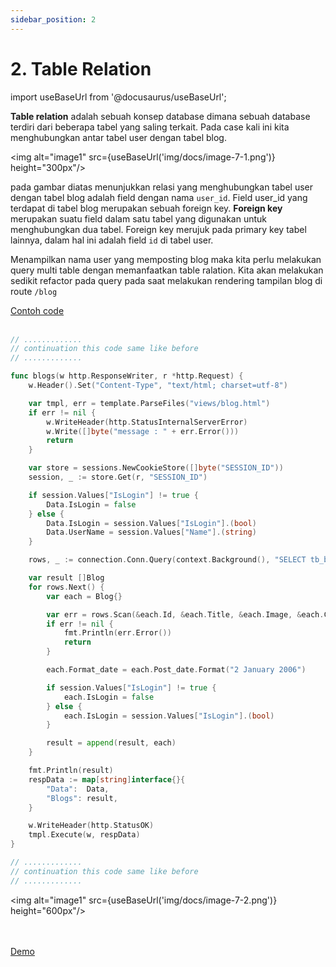 ```yaml
---
sidebar_position: 2
---
```


# 2. Table Relation

import useBaseUrl from '@docusaurus/useBaseUrl';

**Table relation** adalah sebuah konsep database dimana sebuah database terdiri dari beberapa tabel yang saling terkait. Pada case kali ini kita menghubungkan antar tabel user dengan tabel blog.

<img alt="image1" src={useBaseUrl('img/docs/image-7-1.png')} height="300px"/>

pada gambar diatas menunjukkan relasi yang menghubungkan tabel user dengan tabel blog adalah field dengan nama `user_id`. Field user_id yang terdapat di tabel blog merupakan sebuah foreign key. **Foreign key** merupakan suatu field dalam satu tabel yang digunakan untuk menghubungkan dua tabel. Foreign key merujuk pada primary key tabel lainnya, dalam hal ini adalah field `id` di tabel user.

Menampilkan nama user yang memposting blog maka kita perlu melakukan query multi table dengan memanfaatkan table ralation. Kita akan melakukan sedikit refactor pada query pada saat melakukan rendering tampilan blog di route `/blog`

<a class="btn-example-code" href="https://github.com/demo-dumbways/ebook-code-result-chapter-2-golang/blob/day7-1-table-relation/main.go">
Contoh code
</a>

<br />
<br />

```go {25} title=main.go
// .............
// continuation this code same like before
// .............

func blogs(w http.ResponseWriter, r *http.Request) {
	w.Header().Set("Content-Type", "text/html; charset=utf-8")

	var tmpl, err = template.ParseFiles("views/blog.html")
	if err != nil {
		w.WriteHeader(http.StatusInternalServerError)
		w.Write([]byte("message : " + err.Error()))
		return
	}

	var store = sessions.NewCookieStore([]byte("SESSION_ID"))
	session, _ := store.Get(r, "SESSION_ID")

	if session.Values["IsLogin"] != true {
		Data.IsLogin = false
	} else {
		Data.IsLogin = session.Values["IsLogin"].(bool)
		Data.UserName = session.Values["Name"].(string)
	}

   	rows, _ := connection.Conn.Query(context.Background(), "SELECT tb_blog.id, title, image, content, post_date, tb_user.name as author FROM tb_blog LEFT JOIN tb_user ON tb_blog.author_id = tb_user.id  ORDER BY id DESC")

	var result []Blog
	for rows.Next() {
		var each = Blog{}

		var err = rows.Scan(&each.Id, &each.Title, &each.Image, &each.Content, &each.Post_date, &each.Author)
		if err != nil {
			fmt.Println(err.Error())
			return
		}

		each.Format_date = each.Post_date.Format("2 January 2006")

		if session.Values["IsLogin"] != true {
			each.IsLogin = false
		} else {
			each.IsLogin = session.Values["IsLogin"].(bool)
		}

		result = append(result, each)
	}

	fmt.Println(result)
	respData := map[string]interface{}{
		"Data":  Data,
		"Blogs": result,
	}

	w.WriteHeader(http.StatusOK)
	tmpl.Execute(w, respData)
}

// .............
// continuation this code same like before
// .............
```

<img alt="image1" src={useBaseUrl('img/docs/image-7-2.png')} height="600px"/>

<br />
<br />

<div>
<a class="btn-demo" href="https://personal-web-chapter-2.herokuapp.com/blog">
Demo
</a>
</div>
